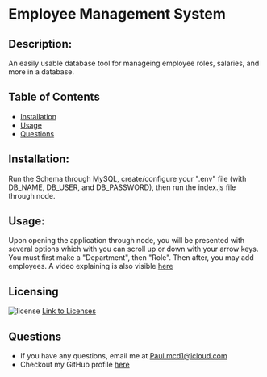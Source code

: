 # Employee Management System
  ## Description: 
  An easily usable database tool for manageing employee roles, salaries, and more in a database. 
  ## Table of Contents
  - [Installation](#Installation)
  - [Usage](#Usage)
  - [Questions](#Questions)
  ## Installation: 
  Run the Schema through MySQL, create/configure your ".env" file (with DB_NAME, DB_USER, and DB_PASSWORD), then run the index.js file through node.
  ## Usage: 
  Upon opening the application through node, you will be presented with several options which with you can scroll up or down with your arrow keys. You must first make a     "Department", then "Role". Then after, you may add employees.
  A video explaining is also visible [here](https://drive.google.com/file/d/1cXdEU1hEVKEK6O_0rxGIc50sFU9Pmqic/view?usp=sharing)
  ## Licensing
  ![license](https://img.shields.io/badge/License-MIT-blue.svg)
  [Link to Licenses](https://shields.io)
  ## Questions
  - If you have any questions, email me at Paul.mcd1@icloud.com
  - Checkout my GitHub profile [here](https://github.com/Orbit001)
